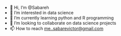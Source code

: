 - 👋 Hi, I’m @Sabareh
- 👀 I’m interested in data science
- 🌱 I’m currently learning python  and R programming
- 💞️ I’m looking to collaborate on data science projects
- 📫 How to reach me..sabarevictor@gmail.com

<!---
Sabareh/Sabareh is a ✨ special ✨ repository because its `README.md` (this file) appears on your GitHub profile.
You can click the Preview link to take a look at your changes.
--->

